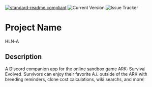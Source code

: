 [![standard-readme compliant](https://img.shields.io/badge/readme%20style-standard-brightgreen.svg?style=plastic)](https://github.com/ALCHElVlY/hln-a#readme)
![Current Version](https://img.shields.io/github/v/release/ALCHElVlY/hlna?color=blue&include_prereleases&label=version&style=plastic)
![Issue Tracker](https://img.shields.io/github/issues/ALCHElVlY/hlna?color=blue&style=plastic)
<h1>Project Name</h1>
</p>HLN-A</p>

<h2>Description</h2>
<p>A Discord companion app for the online sandbox game ARK: Survival Evolved. Survivors can enjoy their favorite A.i. outside of the ARK with breeding reminders, clone cost calculations, wiki searchs, and more!</p>

